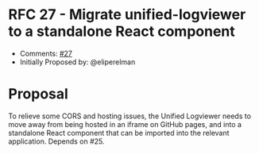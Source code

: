# RFC 27 - Migrate unified-logviewer to a standalone React component
* Comments: [#27](https://api.github.com/repos/taskcluster/taskcluster-rfcs/issues/27)
* Initially Proposed by: @eliperelman

# Proposal
To relieve some CORS and hosting issues, the Unified Logviewer needs to move away from being hosted in an iframe on GitHub pages, and into a standalone React component that can be imported into the relevant application. Depends on #25.